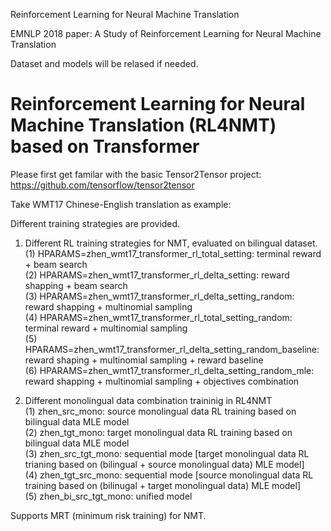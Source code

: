 Reinforcement Learning for Neural Machine Translation

EMNLP 2018 paper: A Study of Reinforcement Learning for Neural Machine Translation

Dataset and models will be relased if needed. 

# Reinforcement Learning for Neural Machine Translation (RL4NMT) based on Transformer

Please first get familar with the basic Tensor2Tensor project: https://github.com/tensorflow/tensor2tensor

<!-- If you use this code, please cite:
```
@inproceedings{gehring2017convs2s,
  author    = {Lijun, Wu and Fei, Tian and Tao, Qin and Jianhuang, Lai and Tie-Yan, Liu},
  title     = "{A Study of Reinforcement Learning for Neural Machine Translation}",
  booktitle = {Proc. of EMNLP},
  year      = 2018,
}
``` -->

Take WMT17 Chinese-English translation as example: 

Different training strategies are provided.

1. Different RL training strategies for NMT, evaluated on bilingual dataset. <br>
(1) HPARAMS=zhen_wmt17_transformer_rl_total_setting: terminal reward + beam search <br>
(2) HPARAMS=zhen_wmt17_transformer_rl_delta_setting: reward shapping + beam search <br>
(3) HPARAMS=zhen_wmt17_transformer_rl_delta_setting_random: reward shapping + multinomial sampling <br>
(4) HPARAMS=zhen_wmt17_transformer_rl_total_setting_random: terminal reward + multinomial sampling <br>
(5) HPARAMS=zhen_wmt17_transformer_rl_delta_setting_random_baseline: reward shaping + multinomial sampling + reward baseline <br>
(6) HPARAMS=zhen_wmt17_transformer_rl_delta_setting_random_mle: reward shapping + multinomial sampling + objectives combination

2. Different monolingual data combination traininig in RL4NMT <br>
(1) zhen_src_mono: source monolingual data RL training based on bilingual data MLE model <br>
(2) zhen_tgt_mono: target monolingual data RL training based on bilingual data MLE model <br>
(3) zhen_src_tgt_mono: sequential mode [target monolingual data RL trianing based on (bilingual + source monolingual data) MLE model] <br>
(4) zhen_tgt_src_mono: sequential mode [source monolingual data RL training based on (bilinugal + target monolingual data) MLE model] <br>
(5) zhen_bi_src_tgt_mono: unified model

Supports MRT (minimum risk training) for NMT. 
